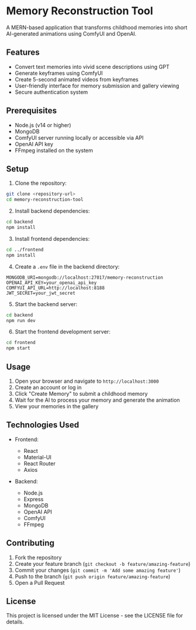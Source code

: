 # Memory Reconstruction Tool

A MERN-based application that transforms childhood memories into short AI-generated animations using ComfyUI and OpenAI.

## Features

- Convert text memories into vivid scene descriptions using GPT
- Generate keyframes using ComfyUI
- Create 5-second animated videos from keyframes
- User-friendly interface for memory submission and gallery viewing
- Secure authentication system

## Prerequisites

- Node.js (v14 or higher)
- MongoDB
- ComfyUI server running locally or accessible via API
- OpenAI API key
- FFmpeg installed on the system

## Setup

1. Clone the repository:
```bash
git clone <repository-url>
cd memory-reconstruction-tool
```

2. Install backend dependencies:
```bash
cd backend
npm install
```

3. Install frontend dependencies:
```bash
cd ../frontend
npm install
```

4. Create a `.env` file in the backend directory:
```
MONGODB_URI=mongodb://localhost:27017/memory-reconstruction
OPENAI_API_KEY=your_openai_api_key
COMFYUI_API_URL=http://localhost:8188
JWT_SECRET=your_jwt_secret
```

5. Start the backend server:
```bash
cd backend
npm run dev
```

6. Start the frontend development server:
```bash
cd frontend
npm start
```

## Usage

1. Open your browser and navigate to `http://localhost:3000`
2. Create an account or log in
3. Click "Create Memory" to submit a childhood memory
4. Wait for the AI to process your memory and generate the animation
5. View your memories in the gallery

## Technologies Used

- Frontend:
  - React
  - Material-UI
  - React Router
  - Axios

- Backend:
  - Node.js
  - Express
  - MongoDB
  - OpenAI API
  - ComfyUI
  - FFmpeg

## Contributing

1. Fork the repository
2. Create your feature branch (`git checkout -b feature/amazing-feature`)
3. Commit your changes (`git commit -m 'Add some amazing feature'`)
4. Push to the branch (`git push origin feature/amazing-feature`)
5. Open a Pull Request

## License

This project is licensed under the MIT License - see the LICENSE file for details. 
